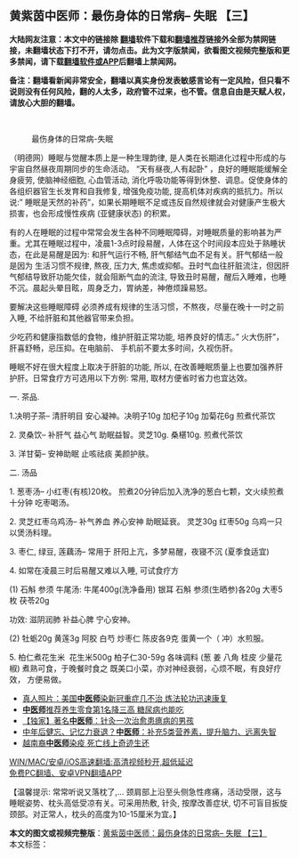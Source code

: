  <h2>黄紫茵中医师：最伤身体的日常病– 失眠 【三】</h2> <p class="notice"><b>大陆网友注意：本文中的链接除 <a href="https://github.com/bannedbook/fanqiang" >翻墙</a>软件下载和<a href="https://github.com/killgcd/justmysocks/blob/master/README.md">翻墙推荐</a>链接外全部为禁网链接，未翻墙状态下打不开，请勿点击。此为文字版禁闻，欲看图文视频完整版和更多禁闻，请下载<a href="https://github.com/bannedbook/fanqiang">翻墙软件或APP</a>后翻墙上禁闻网。</p><p>备注：翻墙看新闻非常安全，翻墙以真实身份发表敏感言论有一定风险，但只看不说则没有任何风险，翻的人太多，政府管不过来，也不管。信息自由是天赋人权，请放心大胆的翻墙。</b></p>  <div class="entry"> <br /> <figure><a href="https://i0.wp.com/upload-images-bucket-v64rleca837do.s3.eu-west-1.amazonaws.com/wp-content/uploads/2020/11/21102135/%E5%A4%B1%E7%9C%A0.jpg?fit=1280%2C720&#038;ssl=1" data-caption="最伤身体的日常病-失眠"></a><figcaption class="wp-caption-text">最伤身体的日常病-失眠</figcaption></figure> <p>（明德网）睡眠与觉醒本质上是一种生理韵律, 是人类在长期进化过程中形成的与宇宙自然昼夜周期同步的生命活动。 “天有昼夜,人有起卧&#8221; ，良好的睡眠能缓解全身疲劳, 使脑神经细胞, 心血管活动, 消化呼吸功能等得到休整、调息。促使身体的各组织器官生长发育和自我修复, 增强免疫功能, 提高机体对疾病的抵抗力。所以说:&#8221; 睡眠是天然的补药&#8221;，如果长期睡眠不足或违反自然规律就会对健康产生极大损害，也会形成慢性疾病 (亚健康状态) 的积累。</p> <p>有的人在睡眠的过程中常常会发生各种不同睡眠障碍，对睡眠质量的影响甚为严重。尤其在睡眠过程中，凌晨1-3点时段易醒，人体在这个时间段本应处于熟睡状态，在此是易醒是因为: 和肝气运行不畅, 肝气郁结气血不足有关。肝气郁结一般是因为 生活习惯不规律, 熬夜, 压力大, 焦虑或抑郁。丑时气血往肝脏流注，但因肝气郁结导致肝功能欠佳，就会阻断气血的流注, 导致丑时易醒，醒后入睡难，也睡不沉。晨起头晕目眩，周身乏力，胃纳差，神倦烦躁易怒。</p> <p>要解决这些睡眠障碍 必须养成有规律的生活习惯，不熬夜，尽量在晚十一时之前入睡, 不给肝脏和其他器官带来负担。</p> <p>少吃药和健康指数低的食物，维护肝脏正常功能, 培养良好的情志。&#8221; 火大伤肝&#8221;，肝喜舒畅，忌压抑。在电脑前、 手机前不要太多时间，久视伤肝。</p>  <p>睡眠不好在很大程度上取决于肝脏的功能, 所以, 在改善睡眠质量上也要加强养肝护肝。日常食疗方可选用以下方例: 常用, 取材方便省时省力也宜达效。</p> <p>一. 茶品.</p> <p>1.决明子茶&#8211; 清肝明目 安心凝神。决明子10g 加杞子10g 加菊花6g 煎煮代茶饮</p> <p>2. 灵桑饮&#8211; 补肝气 益心气 助眠益智。灵芝10g. 桑椹10g. 煎煮代茶饮</p>  <p>3. 洋甘菊&#8211; 安神助眠 止咳祛痰 美颜护肤。</p> <p>二. 汤品</p> <p>1. 葱枣汤&#8211; 小红枣(有核)20枚。 煎煮20分钟后加入洗净的葱白七颗，文火续煎煮十分钟 吃枣喝汤。</p> <p>2. 灵芝红枣乌鸡汤&#8211; 补气养血 养心安神 助眠延衰。 灵芝30g 红枣50g 乌鸡一只 以煲汤料理。</p>  <p>3. 枣仁, 绿豆, 莲藕汤&#8211; 常用于 肝阳上亢，多梦易醒，夜寝不沉 (夏季食适宜)</p> <p>4. 如常在凌晨三时后易醒又难以入睡, 可试食疗方</p> <p>(1) 石斛 参须 牛尾汤: 牛尾400g(洗净备用) 银耳 石斛 参须(生晒参)各20g 大枣5枚 茯苓20g</p> <p>功效: 滋阴润肺 补益心脾 宁心安神。</p>  <p>(2) 牡蛎20g 黄莲3g 阿胶 白芍 炒枣仁 陈皮各9克 蛋黄一个（ 冲）水煎服。</p> <p>5. 柏仁煮花生米  花生米500g 柏子仁30-59g 各味调料 (葱 姜 八角 桂皮 少量花椒) 煮熟可食，于晚餐时食之 既美口小菜，亦对神经衰弱，心烦不眠，有良好疗效， 方便易做。</p> <ul class='op-related-articles' title='相关阅读'> <li><a href='https://www.bannedbook.org/bnews/comments/20210215/1487728.html' target='_blank'>真人照片：美国<b>中医师</b>染新冠重症几不治 炼法轮功迅速康复</a></li> <li><a href='https://www.bannedbook.org/bnews/health/20210211/1485767.html' target='_blank'><b>中医师</b>推荐养生零食第1名降三高 糖尿病也能吃</a></li> <li><a href='https://www.bannedbook.org/bnews/comments/20210210/1485184.html' target='_blank'>【独家】著名<b>中医师</b>：针灸一次治愈患癔病的男孩</a></li> <li><a href='https://www.bannedbook.org/bnews/health/20210206/1482685.html' target='_blank'>中年后健忘、记忆力衰退？<b>中医师</b>：补充5类营养素，提升脑力、远离失智</a></li> <li><a href='https://www.bannedbook.org/bnews/comments/20210131/1478403.html' target='_blank'>越南裔<b>中医师</b>染疫 死亡线上奇迹生还</a></li> </ul> <p class="texttj"> <a href="https://github.com/bannedbook/fanqiang/wiki/V2ray%E6%9C%BA%E5%9C%BA" target="_blank">WIN/MAC/安卓/iOS高速翻墙:高清视频秒开,超低延迟</a><br/> <a href="https://github.com/bannedbook/fanqiang/wiki/%E7%A6%81%E9%97%BB%E7%BD%91%E5%AE%89%E5%8D%93%E7%BF%BB%E5%A2%99%E6%96%B0%E9%97%BBAPP" target="_blank">免费PC翻墙、安卓VPN翻墙APP</a></p><p>【温馨提示: 常常听说又落枕了,&#8230; 颈肩部上沿至头侧急性疼痛，活动受限，这与睡眠姿势、枕头高低受凉有关。可采用热敷, 针灸, 按摩改善症状, 切不可盲目扳旋颈部。对正常人，枕头的高度为10-15厘米为宜。】</p><a name='sharetosocial'></a>       <div><b>本文的图文或视频完整版</b>：<a href='https://www.bannedbook.org/bnews/comments/20210225/1493885.html'>黄紫茵中医师：最伤身体的日常病– 失眠 【三】</a></div>  </div><!--END ENTRY--> <div class="postfooter"> <div>本文标签：</div>  </div><!--END POSTFOOTER--> 